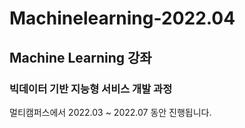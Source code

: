 # Machinelearning-2022.04

## Machine Learning 강좌

### 빅데이터 기반 지능형 서비스 개발 과정
멀티캠퍼스에서 2022.03 ~ 2022.07 동안 진행됩니다.
